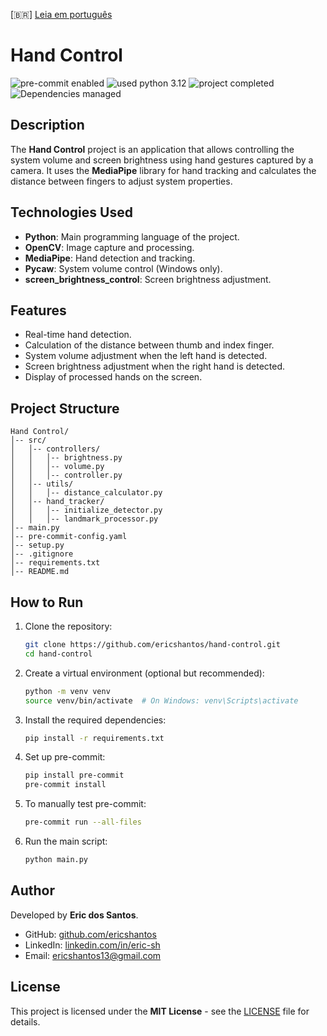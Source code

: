 [🇧🇷] [Leia em português](./README-pt.md)

# Hand Control

<div>
<img src="https://img.shields.io/badge/pre--commit-verified-blue?logo=pre-commit" alt="pre-commit enabled" />
<img src="https://img.shields.io/badge/Python-3.12-blue?logo=python" alt="used python 3.12" />
<img src="https://img.shields.io/badge/Status-Active-success" alt="project completed" />
<img src="https://img.shields.io/badge/Dependencies-Managed-blue" alt="Dependencies managed" />
</div>

## Description

The **Hand Control** project is an application that allows controlling the system volume and screen brightness using hand gestures captured by a camera. It uses the **MediaPipe** library for hand tracking and calculates the distance between fingers to adjust system properties.

## Technologies Used

- **Python**: Main programming language of the project.
- **OpenCV**: Image capture and processing.
- **MediaPipe**: Hand detection and tracking.
- **Pycaw**: System volume control (Windows only).
- **screen_brightness_control**: Screen brightness adjustment.

## Features

- Real-time hand detection.
- Calculation of the distance between thumb and index finger.
- System volume adjustment when the left hand is detected.
- Screen brightness adjustment when the right hand is detected.
- Display of processed hands on the screen.

## Project Structure

```
Hand Control/
│-- src/
│   │-- controllers/
│   │   │-- brightness.py
│   │   │-- volume.py
│   │   │-- controller.py
│   │-- utils/
│   │   │-- distance_calculator.py
│   │-- hand_tracker/
│   │   │-- initialize_detector.py
│   │   │-- landmark_processor.py
│-- main.py
│-- pre-commit-config.yaml
│-- setup.py
│-- .gitignore
│-- requirements.txt
│-- README.md
```

## How to Run

1. Clone the repository:
   ```bash
   git clone https://github.com/ericshantos/hand-control.git
   cd hand-control
   ```

2. Create a virtual environment (optional but recommended):
   ```bash
   python -m venv venv
   source venv/bin/activate  # On Windows: venv\Scripts\activate
   ```

3. Install the required dependencies:
   ```bash
   pip install -r requirements.txt
   ```

4. Set up pre-commit:
   ```bash
   pip install pre-commit
   pre-commit install
   ```

5. To manually test pre-commit:
   ```bash
   pre-commit run --all-files
   ```

6. Run the main script:
   ```bash
   python main.py
   ```

## Author

Developed by **Eric dos Santos**.

- GitHub: [github.com/ericshantos](https://github.com/ericshantos)
- LinkedIn: [linkedin.com/in/eric-sh](https://linkedin.com/in/eric-sh)
- Email: ericshantos13@gmail.com

## License

This project is licensed under the **MIT License** - see the [LICENSE](LICENSE) file for details.
